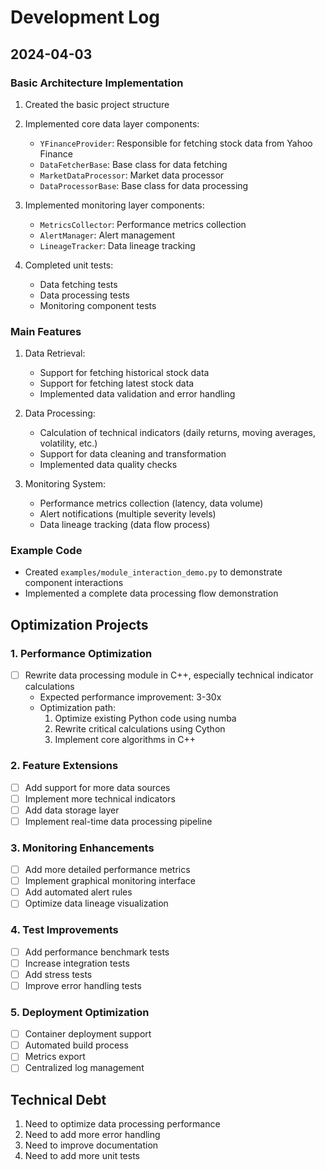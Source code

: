 # Development Log

## 2024-04-03

### Basic Architecture Implementation
1. Created the basic project structure
2. Implemented core data layer components:
   - `YFinanceProvider`: Responsible for fetching stock data from Yahoo Finance
   - `DataFetcherBase`: Base class for data fetching
   - `MarketDataProcessor`: Market data processor
   - `DataProcessorBase`: Base class for data processing

3. Implemented monitoring layer components:
   - `MetricsCollector`: Performance metrics collection
   - `AlertManager`: Alert management
   - `LineageTracker`: Data lineage tracking

4. Completed unit tests:
   - Data fetching tests
   - Data processing tests
   - Monitoring component tests

### Main Features
1. Data Retrieval:
   - Support for fetching historical stock data
   - Support for fetching latest stock data
   - Implemented data validation and error handling

2. Data Processing:
   - Calculation of technical indicators (daily returns, moving averages, volatility, etc.)
   - Support for data cleaning and transformation
   - Implemented data quality checks

3. Monitoring System:
   - Performance metrics collection (latency, data volume)
   - Alert notifications (multiple severity levels)
   - Data lineage tracking (data flow process)

### Example Code
- Created `examples/module_interaction_demo.py` to demonstrate component interactions
- Implemented a complete data processing flow demonstration

## Optimization Projects

### 1. Performance Optimization
- [ ] Rewrite data processing module in C++, especially technical indicator calculations
  - Expected performance improvement: 3-30x
  - Optimization path:
    1. Optimize existing Python code using numba
    2. Rewrite critical calculations using Cython
    3. Implement core algorithms in C++

### 2. Feature Extensions
- [ ] Add support for more data sources
- [ ] Implement more technical indicators
- [ ] Add data storage layer
- [ ] Implement real-time data processing pipeline

### 3. Monitoring Enhancements
- [ ] Add more detailed performance metrics
- [ ] Implement graphical monitoring interface
- [ ] Add automated alert rules
- [ ] Optimize data lineage visualization

### 4. Test Improvements
- [ ] Add performance benchmark tests
- [ ] Increase integration tests
- [ ] Add stress tests
- [ ] Improve error handling tests

### 5. Deployment Optimization
- [ ] Container deployment support
- [ ] Automated build process
- [ ] Metrics export
- [ ] Centralized log management

## Technical Debt
1. Need to optimize data processing performance
2. Need to add more error handling
3. Need to improve documentation
4. Need to add more unit tests 